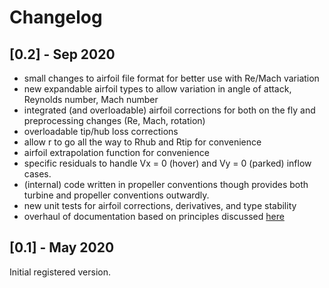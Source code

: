 # Changelog


## [0.2] - Sep 2020

- small changes to airfoil file format for better use with Re/Mach variation
- new expandable airfoil types to allow variation in angle of attack, Reynolds number, Mach number
- integrated (and overloadable) airfoil corrections for both on the fly and preprocessing changes (Re, Mach, rotation)
- overloadable tip/hub loss corrections
- allow r to go all the way to Rhub and Rtip for convenience
- airfoil extrapolation function for convenience
- specific residuals to handle Vx = 0 (hover) and Vy = 0 (parked) inflow cases.
- (internal) code written in propeller conventions though provides both turbine and propeller conventions outwardly.
- new unit tests for airfoil corrections, derivatives, and type stability
- overhaul of documentation based on principles discussed [here](https://documentation.divio.com)


## [0.1] - May 2020

Initial registered version.